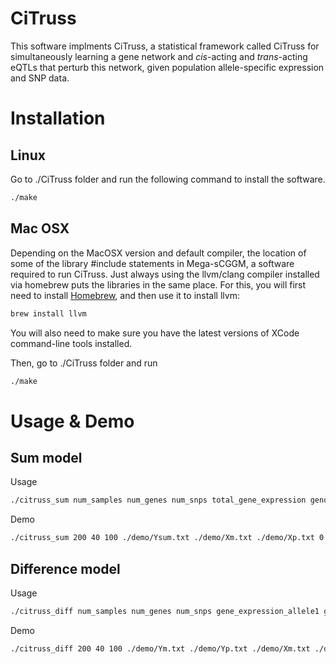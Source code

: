# CiTruss
This software implments CiTruss, a statistical framework called CiTruss for simultaneously learning a gene network and *cis*-acting and *trans*-acting eQTLs that perturb this network, given population allele-specific expression and SNP data.

# Installation

## Linux

Go to ./CiTruss folder and run the following command to install the software.

```bash
./make
```

## Mac OSX

Depending on the MacOSX version and default compiler, the location of some of the library #include statements in Mega-sCGGM, a software required to run CiTruss. Just always using the llvm/clang compiler installed via homebrew puts the libraries in the same place. For this, you will first need to install [Homebrew](https://brew.sh/), and then use it to install llvm:

```bash
brew install llvm
```

You will also need to make sure you have the latest versions of XCode command-line tools installed.

Then, go to ./CiTruss folder and run
```bash
./make
```

# Usage & Demo

## Sum model

Usage
```bash
./citruss_sum num_samples num_genes num_snps total_gene_expression genotype_allele1 genotype_allele2 regularization_paramemter_for_network regularization_paramemter_for_eQTL -o output_path
```

Demo
```bash
./citruss_sum 200 40 100 ./demo/Ysum.txt ./demo/Xm.txt ./demo/Xp.txt 0.1 0.1 -o ./
```

## Difference model

Usage
```bash
./citruss_diff num_samples num_genes num_snps gene_expression_allele1 gene_expression_allele2 genotype_allele1 genotype_allele2 gene_info snp_info regularization_paramemter_for_cis_eqtl -o output_path -r 1 --init-Psi eqtl_file
```

Demo
```bash
./citruss_diff 200 40 100 ./demo/Ym.txt ./demo/Yp.txt ./demo/Xm.txt ./demo/Xp.txt ./demo/gene_info.txt ./demo/snp_info.txt 0.1 -o ./demo_o/ -r 1 --init-Psi ./demo/eqtl_init.txt
```
